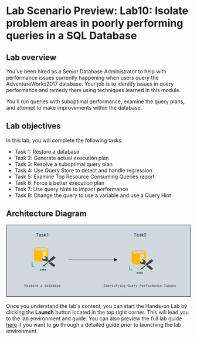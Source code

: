 # Lab Scenario Preview: Lab10: Isolate problem areas in poorly performing queries in a SQL Database

## Lab overview

You've been hired as a Senior Database Administrator to help with performance issues currently happening when users query the AdventureWorks2017 database. Your job is to identify issues in query performance and remedy them using techniques learned in this module.

You'll run queries with suboptimal performance, examine the query plans, and attempt to make improvements within the database.

## Lab objectives

In this lab, you will complete the following tasks:

- Task 1: Restore a database
- Task 2: Generate actual execution plan
- Task 3: Resolve a suboptimal query plan
- Task 4: Use Query Store to detect and handle regression
- Task 5: Examine Top Resource Consuming Queries report
- Task 6: Force a better execution plan
- Task 7: Use query hints to impact performance
- Task 8: Change the query to use a variable and use a Query Hint

## Architecture Diagram

![](./images/preview10.png)

Once you understand the lab's content, you can start the Hands-on Lab by clicking the **Launch** button located in the top right corner. This will lead you to the lab environment and guide. You can also preview the full lab guide [here](https://experience.cloudlabs.ai/#/labguidepreview/57834c0b-1a1b-4551-a97f-aa22429a4403) if you want to go through a detailed guide prior to launching the lab environment.  
